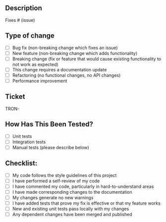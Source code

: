 ## Description

<!-- Please include a summary of the changes and which issue is fixed. -->
<!-- Also include relevant motivation and context. -->

Fixes # (issue)

## Type of change

<!-- Please delete options that are not relevant. -->

- [ ] Bug fix (non-breaking change which fixes an issue)
- [ ] New feature (non-breaking change which adds functionality)
- [ ] Breaking change (fix or feature that would cause existing functionality to not work as expected)
- [ ] This change requires a documentation update
- [ ] Refactoring (no functional changes, no API changes)
- [ ] Performance improvement

## Ticket

<!-- Please add the ticket number (if any) related to this PR (e.g., TRON-123) -->
TRON-

## How Has This Been Tested?

<!-- Please describe the tests that you ran to verify your changes. -->
<!-- Provide instructions so we can reproduce. -->

- [ ] Unit tests
- [ ] Integration tests
- [ ] Manual tests (please describe below)

## Checklist:

- [ ] My code follows the style guidelines of this project
- [ ] I have performed a self-review of my code
- [ ] I have commented my code, particularly in hard-to-understand areas
- [ ] I have made corresponding changes to the documentation
- [ ] My changes generate no new warnings
- [ ] I have added tests that prove my fix is effective or that my feature works
- [ ] New and existing unit tests pass locally with my changes
- [ ] Any dependent changes have been merged and published
